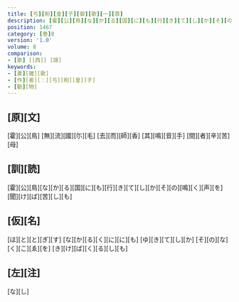 ```yaml
---
title: [弓][削][皇][子][御][歌][一][首]
description: [霍][公][鳥][な][か][る][国][に][も][行][き][て][し][か][そ][の][鳴][く][声][を][聞][け][ば][苦][し][も]
position: 1467
category: [巻]8
version: '1.0'
volume: 8
comparison:
- [歌] [[西]] [謌]
keywords:
- [夏][雑][歌]
- [作][者][：][弓][削][皇][子]
- [動][物]
---
```


## [原][文]

[霍][公][鳥] [無][流][國][尓][毛] [去][而][師][香] [其][鳴][音][手] [間][者][辛][苦][母]

## [訓][読]

[霍][公][鳥][な][か][る][国][に][も][行][き][て][し][か][そ][の][鳴][く][声][を][聞][け][ば][苦][し][も]

## [仮][名]

[ほ][と][と][ぎ][す] [な][か][る][く][に][に][も] [ゆ][き][て][し][か] [そ][の][な][く][こ][ゑ][を] [き][け][ば][く][る][し][も]

## [左][注]

[な][し]
